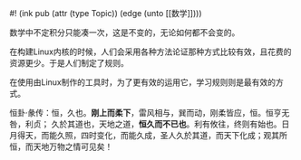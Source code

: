 #! (ink pub (attr (type Topic)) (edge (unto [[数学]])))

数学中不定积分只能凑一次，这是不变的，无论如何都不会变的。

在构建Linux内核的时候，人们会采用各种方法论证那种方式比较有效，且花费的资源更少。于是人们制定了规则。

在使用由Linux制作的工具时，为了更有效的运用它，学习规则则是最有效的方式。

恒卦·彖传：恒，久也。**刚上而柔下**，雷风相与，巽而动，刚柔皆应，恒。恒亨无咎，利贞； 久於其道也，天地之道，**恒久而不已也**。利有攸往，终则有始也。日月得天，而能久照，四时变化，而能久成，圣人久於其道，而天下化成；观其所恒，而天地万物之情可见矣！